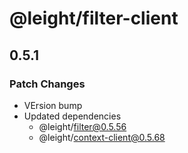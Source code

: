 # @leight/filter-client

## 0.5.1

### Patch Changes

- VErsion bump
- Updated dependencies
    - @leight/filter@0.5.56
    - @leight/context-client@0.5.68
